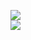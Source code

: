 [![](https://img.shields.io/badge/Made%20With-Github%20Spray-lightgrey.svg?style=for-the-badge&logo=github)](https://github.com/Annihil/github-spray#3049)  
[![](https://i.imgur.com/2DrTn0Z.gif)](https://github.com/Annihil/github-spray)